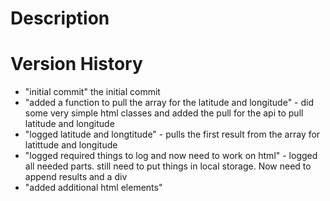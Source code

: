 # Description

# Version History

- "initial commit" the initial commit
- "added a function to pull the array for the latitude and longitude" - did some very simple html classes and added the pull for the api to pull latitude and longitude
- "logged latitude and longtitude" - pulls the first result from the array for latittude and longitude
- "logged required things to log and now need to work on html" - logged all needed parts. still need to put things in local storage. Now need to append results and a div
- "added additional html elements" 